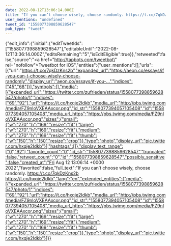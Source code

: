 ```yaml
---
date: 2022-08-12T13:06:14.000Z
title: "If you can’t choose wisely, choose randomly. https://t.co/7qkDzKns2b https://t.co/hxqje2Idkb″"
user_mentions: "undefined"
tweet_id: "1558077398859628547"
pub_type: "tweet"
---
```

{"edit_info":{"initial":{"editTweetIds":["1558077398859628547"],"editableUntil":"2022-08-12T13:36:14.000Z","editsRemaining":"5","isEditEligible":true}},"retweeted":false,"source":"<a href=\"http://tapbots.com/tweetbot\" rel=\"nofollow\">Tweetbot for iΟS</a>","entities":{"user_mentions":[],"urls":[{"url":"https://t.co/7qkDzKns2b","expanded_url":"https://aeon.co/essays/if-you-can-t-choose-wisely-choose-randomly","display_url":"aeon.co/essays/if-you-…","indices":["45","68"]}],"symbols":[],"media":[{"expanded_url":"https://twitter.com/zufrieden/status/1558077398859628547/photo/1","indices":["69","92"],"url":"https://t.co/hxqje2Idkb","media_url":"http://pbs.twimg.com/media/FZ9nIoVXEAAxcor.png","id_str":"1558077394057105408","id":"1558077394057105408","media_url_https":"https://pbs.twimg.com/media/FZ9nIoVXEAAxcor.png","sizes":{"small":{"w":"270","h":"169","resize":"fit"},"large":{"w":"270","h":"169","resize":"fit"},"medium":{"w":"270","h":"169","resize":"fit"},"thumb":{"w":"150","h":"150","resize":"crop"}},"type":"photo","display_url":"pic.twitter.com/hxqje2Idkb"}],"hashtags":[]},"display_text_range":["0","92"],"favorite_count":"0","id_str":"1558077398859628547","truncated":false,"retweet_count":"0","id":"1558077398859628547","possibly_sensitive":false,"created_at":"Fri Aug 12 13:06:14 +0000 2022","favorited":false,"full_text":"If you can’t choose wisely, choose randomly. https://t.co/7qkDzKns2b https://t.co/hxqje2Idkb","lang":"en","extended_entities":{"media":[{"expanded_url":"https://twitter.com/zufrieden/status/1558077398859628547/photo/1","indices":["69","92"],"url":"https://t.co/hxqje2Idkb","media_url":"http://pbs.twimg.com/media/FZ9nIoVXEAAxcor.png","id_str":"1558077394057105408","id":"1558077394057105408","media_url_https":"https://pbs.twimg.com/media/FZ9nIoVXEAAxcor.png","sizes":{"small":{"w":"270","h":"169","resize":"fit"},"large":{"w":"270","h":"169","resize":"fit"},"medium":{"w":"270","h":"169","resize":"fit"},"thumb":{"w":"150","h":"150","resize":"crop"}},"type":"photo","display_url":"pic.twitter.com/hxqje2Idkb"}]}}
